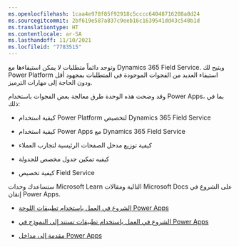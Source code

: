 ```yaml
---
ms.openlocfilehash: 1caa4e978f85f92918c5cccc64048716208a8d24
ms.sourcegitcommit: 2bf619e587a837c9eeb16c1639541dd43c540b1d
ms.translationtype: HT
ms.contentlocale: ar-SA
ms.lasthandoff: 11/10/2021
ms.locfileid: "7783515"
---
```

وتوجد دائماً متطلبات لا يمكن استيفاءها مع Dynamics 365 Field Service. ويتيح لك Power Platform استيفاء العديد من الفجوات الموجودة في المتطلبات بمجهود أقل ودون الحاجة إلى مهارات الترميز.

وقد وضحت هذه الوحدة طرق معالجة بعض الفجوات باستخدام Power Apps، بما في ذلك:

- كيفية استخدام Power Platform لتخصيص Dynamics 365 Field Service

- كيفية استخدام Power Apps مع Dynamics 365 Field Service

- كيفية توزيع مدخل الصفحات الرئيسية لتجارب العملاء

- كيفيه تمكين جدول مخصص للجدولة

- كيفية تخصيص Field Service

ستساعدك وحدات Microsoft Learn التالية ومقالات Microsoft Docs على الشروع في إتقان Power Apps.

- [الشروع في العمل باستخدام تطبيقات اللوحة Power Apps](/learn/modules/get-started-with-powerapps/?azure-portal=true)

- [الشروع في العمل باستخدام تطبيقات تستند إلى النموذج في Power Apps](/learn/modules/get-started-with-model-driven-apps-in-powerapps/?azure-portal=true)

- [مقدمة إلى مداخل Power Apps](/learn/modules/intro-portals/?azure-portal=true)
